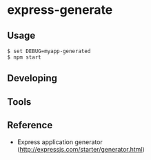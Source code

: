 

# express-generate



## Usage

```
$ set DEBUG=myapp-generated 
$ npm start

```


## Developing



## Tools



## Reference
* Express application generator (http://expressjs.com/starter/generator.html)